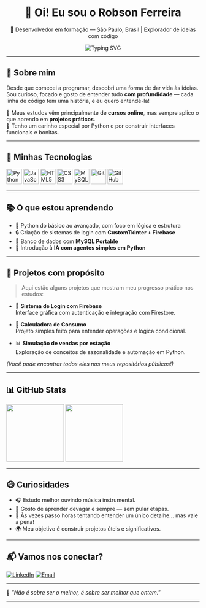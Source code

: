 <h1 align="center">👋 Oi! Eu sou o Robson Ferreira</h1>
<p align="center">📍 Desenvolvedor em formação — São Paulo, Brasil | Explorador de ideias com código</p>

<p align="center">
  <img src="https://readme-typing-svg.demolab.com?font=Fira+Code&pause=1000&center=true&vCenter=true&width=435&lines=Estudando+programa%C3%A7%C3%A3o+com+paix%C3%A3o;Projetos+inspirados+em+aprendizados+reais;Focado+em+evoluir+um+pouco+todo+dia" alt="Typing SVG" />
</p>

---

## 🧭 Sobre mim

Desde que comecei a programar, descobri uma forma de dar vida às ideias.  
Sou curioso, focado e gosto de entender tudo **com profundidade** — cada linha de código tem uma história, e eu quero entendê-la!

📌 Meus estudos vêm principalmente de **cursos online**, mas sempre aplico o que aprendo em **projetos práticos**.  
📌 Tenho um carinho especial por Python e por construir interfaces funcionais e bonitas.

---

## 🚀 Minhas Tecnologias

<div align="left">
  <img src="https://cdn.jsdelivr.net/gh/devicons/devicon/icons/python/python-original.svg" height="40" alt="Python" title="Python"/>
  <img src="https://cdn.jsdelivr.net/gh/devicons/devicon/icons/javascript/javascript-original.svg" height="40" alt="JavaScript" title="JavaScript"/>
  <img src="https://cdn.jsdelivr.net/gh/devicons/devicon/icons/html5/html5-original.svg" height="40" alt="HTML5" title="HTML5"/>
  <img src="https://cdn.jsdelivr.net/gh/devicons/devicon/icons/css3/css3-original.svg" height="40" alt="CSS3" title="CSS3"/>
  <img src="https://cdn.jsdelivr.net/gh/devicons/devicon/icons/mysql/mysql-original.svg" height="40" alt="MySQL" title="MySQL"/>
  <img src="https://cdn.jsdelivr.net/gh/devicons/devicon/icons/git/git-original.svg" height="40" alt="Git" title="Git"/>
  <img src="https://cdn.jsdelivr.net/gh/devicons/devicon/icons/github/github-original.svg" height="40" alt="GitHub" title="GitHub"/>
</div>

---

## 📚 O que estou aprendendo

- 🌱 Python do básico ao avançado, com foco em lógica e estrutura
- 🔒 Criação de sistemas de login com **CustomTkinter + Firebase**
- 💾 Banco de dados com **MySQL Portable**
- 🧠 Introdução à **IA com agentes simples em Python**

---

## 🧪 Projetos com propósito

> Aqui estão alguns projetos que mostram meu progresso prático nos estudos:

- 🔐 **Sistema de Login com Firebase**  
  Interface gráfica com autenticação e integração com Firestore.

- 🧮 **Calculadora de Consumo**  
  Projeto simples feito para entender operações e lógica condicional.

- 📊 **Simulação de vendas por estação**  
  Exploração de conceitos de sazonalidade e automação em Python.

*(Você pode encontrar todos eles nos meus repositórios públicos!)*

---

## 📊 GitHub Stats

<div align="left">
  <img src="https://github-readme-stats.vercel.app/api?username=Robsonfer&show_icons=true&theme=tokyonight&hide_border=true" height="150"/>
  <img src="https://github-readme-stats.vercel.app/api/top-langs/?username=Robsonfer&layout=compact&theme=tokyonight&hide_border=true" height="150"/>
</div>

---

## 😄 Curiosidades

- 🎧 Estudo melhor ouvindo música instrumental.
- 🐢 Gosto de aprender devagar e sempre — sem pular etapas.
- 🔎 Às vezes passo horas tentando entender um único detalhe… mas vale a pena!
- 🌍 Meu objetivo é construir projetos úteis e significativos.

---

## 📬 Vamos nos conectar?

[![LinkedIn](https://img.shields.io/badge/-LinkedIn-0e76a8?style=flat&logo=Linkedin&logoColor=white)](https://www.linkedin.com/in/seu-perfil)
[![Email](https://img.shields.io/badge/-robson@email.com-red?style=flat&logo=Gmail&logoColor=white)](mailto:robson@email.com)

---

🧠 *"Não é sobre ser o melhor, é sobre ser melhor que ontem."*

---
